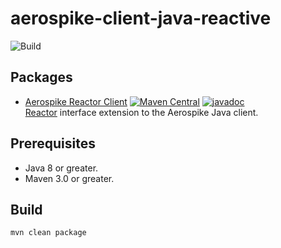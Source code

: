 # aerospike-client-java-reactive
![Build](https://github.com/aerospike/aerospike-client-java-reactive/workflows/Build/badge.svg)

## Packages
* [Aerospike Reactor Client](./reactor-client)
[![Maven Central](https://maven-badges.herokuapp.com/maven-central/com.aerospike/aerospike-reactor-client/badge.svg)](https://maven-badges.herokuapp.com/maven-central/com.aerospike/aerospike-reactor-client/)
[![javadoc](https://javadoc.io/badge2/com.aerospike/aerospike-reactor-client/javadoc.svg)](https://javadoc.io/doc/com.aerospike/aerospike-reactor-client)  
  [Reactor](https://projectreactor.io/) interface extension to the Aerospike Java client.

## Prerequisites
* Java 8 or greater.
* Maven 3.0 or greater.

## Build
```sh
mvn clean package
```
